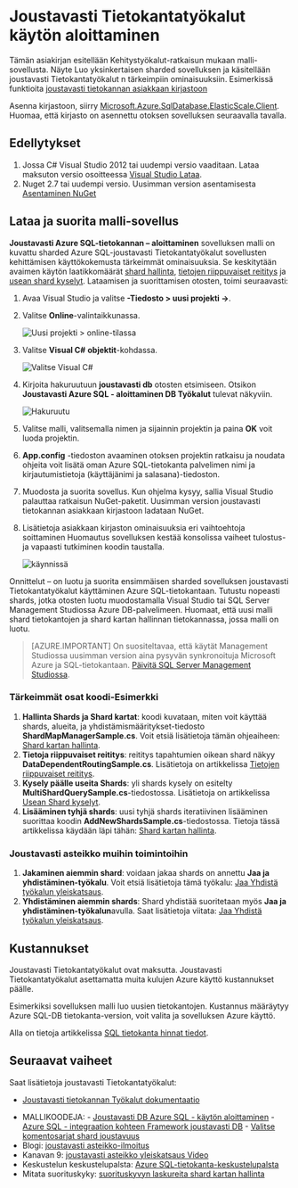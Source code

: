 <properties 
    pageTitle="Joustavasti Tietokantatyökalut käytön aloittaminen" 
    description="SELITYS Basic joustavasti tietokannan työkalut-toiminnon, Azure SQL-tietokanta, mukaan lukien helppo otoksen sovelluksen suorittamiseen." 
    services="sql-database" 
    documentationCenter="" 
    manager="jhubbard" 
    authors="ddove" 
    editor="CarlRabeler"/>

<tags 
    ms.service="sql-database" 
    ms.workload="sql-database" 
    ms.tgt_pltfrm="na" 
    ms.devlang="na" 
    ms.topic="article" 
    ms.date="05/27/2016" 
    ms.author="ddove"/>

# <a name="get-started-with-elastic-database-tools"></a>Joustavasti Tietokantatyökalut käytön aloittaminen

Tämän asiakirjan esitellään Kehitystyökalut-ratkaisun mukaan malli-sovellusta. Näyte Luo yksinkertaisen sharded sovelluksen ja käsitellään joustavasti Tietokantatyökalut n tärkeimpiin ominaisuuksiin. Esimerkissä funktioita [joustavasti tietokannan asiakkaan kirjastoon](sql-database-elastic-database-client-library.md)

Asenna kirjastoon, siirry [Microsoft.Azure.SqlDatabase.ElasticScale.Client](https://www.nuget.org/packages/Microsoft.Azure.SqlDatabase.ElasticScale.Client/). Huomaa, että kirjasto on asennettu otoksen sovelluksen seuraavalla tavalla.

## <a name="prerequisites"></a>Edellytykset

1. Jossa C# Visual Studio 2012 tai uudempi versio vaaditaan. Lataa maksuton versio osoitteessa [Visual Studio Lataa](http://www.visualstudio.com/downloads/download-visual-studio-vs.aspx).
2. Nuget 2.7 tai uudempi versio. Uusimman version asentamisesta [Asentaminen NuGet](http://docs.nuget.org/docs/start-here/installing-nuget)

## <a name="download-and-run-the-sample-app"></a>Lataa ja suorita malli-sovellus

**Joustavasti Azure SQL-tietokannan – aloittaminen** sovelluksen malli on kuvattu sharded Azure SQL-joustavasti Tietokantatyökalut sovellusten kehittämisen käyttökokemusta tärkeimmät ominaisuuksia. Se keskitytään avaimen käytön laatikkomäärät [shard hallinta](sql-database-elastic-scale-shard-map-management.md), [tietojen riippuvaiset reititys](sql-database-elastic-scale-data-dependent-routing.md) ja [usean shard kyselyt](sql-database-elastic-scale-multishard-querying.md). Lataamisen ja suorittamisen otosten, toimi seuraavasti: 

1. Avaa Visual Studio ja valitse **-Tiedosto > uusi projekti ->**.
2. Valitse **Online**-valintaikkunassa.

    ![Uusi projekti > online-tilassa][2]
3. Valitse **Visual C#** **objektit**-kohdassa.

    ![Valitse Visual C#][3]
4. Kirjoita hakuruutuun **joustavasti db** otosten etsimiseen. Otsikon **Joustavasti Azure SQL - aloittaminen DB Työkalut** tulevat näkyviin.

    ![Hakuruutu][1]
 
5. Valitse malli, valitsemalla nimen ja sijainnin projektin ja paina **OK** voit luoda projektin.
6. **App.config** -tiedoston avaaminen otoksen projektin ratkaisu ja noudata ohjeita voit lisätä oman Azure SQL-tietokanta palvelimen nimi ja kirjautumistietoja (käyttäjänimi ja salasana)-tiedoston.
7. Muodosta ja suorita sovellus. Kun ohjelma kysyy, sallia Visual Studio palauttaa ratkaisun NuGet-paketit. Uusimman version joustavasti tietokannan asiakkaan kirjastoon ladataan NuGet.
8. Lisätietoja asiakkaan kirjaston ominaisuuksia eri vaihtoehtoja soittaminen Huomautus sovelluksen kestää konsolissa vaiheet tulostus- ja vapaasti tutkiminen koodin taustalla.

    ![käynnissä][4]

Onnittelut – on luotu ja suorita ensimmäisen sharded sovelluksen joustavasti Tietokantatyökalut käyttäminen Azure SQL-tietokantaan. Tutustu nopeasti shards, jotka otosten luotu muodostamalla Visual Studio tai SQL Server Management Studiossa Azure DB-palvelimeen. Huomaat, että uusi malli shard tietokantojen ja shard kartan hallinnan tietokannassa, jossa malli on luotu.

> [AZURE.IMPORTANT] On suositeltavaa, että käytät Management Studiossa uusimman version aina pysyvän synkronoituja Microsoft Azure ja SQL-tietokantaan. [Päivitä SQL Server Management Studiossa](https://msdn.microsoft.com/library/mt238290.aspx).


### <a name="key-pieces-of-the-code-sample"></a>Tärkeimmät osat koodi-Esimerkki

1. **Hallinta Shards ja Shard kartat**: koodi kuvataan, miten voit käyttää shards, alueita, ja yhdistämismääritykset-tiedosto **ShardMapManagerSample.cs**. Voit etsiä lisätietoja tämän ohjeaiheen: [Shard kartan hallinta](http://go.microsoft.com/?linkid=9862595).  
2. **Tietoja riippuvaiset reititys**: reititys tapahtumien oikean shard näkyy **DataDependentRoutingSample.cs**. Lisätietoja on artikkelissa [Tietojen riippuvaiset reititys](http://go.microsoft.com/?linkid=9862596). 
3. **Kysely päälle useita Shards**: yli shards kysely on esitelty **MultiShardQuerySample.cs**-tiedostossa. Lisätietoja on artikkelissa [Usean Shard kyselyt](http://go.microsoft.com/?linkid=9862597).
4. **Lisääminen tyhjä shards**: uusi tyhjä shards iteratiivinen lisääminen suorittaa koodin **AddNewShardsSample.cs**-tiedostossa. Tietoja tässä artikkelissa käydään läpi tähän: [Shard kartan hallinta](http://go.microsoft.com/?linkid=9862595).

### <a name="other-elastic-scale-operations"></a>Joustavasti asteikko muihin toimintoihin

1. **Jakaminen aiemmin shard**: voidaan jakaa shards on annettu **Jaa ja yhdistäminen-työkalu**. Voit etsiä lisätietoja tämä työkalu: [Jaa Yhdistä työkalun yleiskatsaus](sql-database-elastic-scale-overview-split-and-merge.md).
2. **Yhdistäminen aiemmin shards**: Shard yhdistää suoritetaan myös **Jaa ja yhdistäminen-työkalun**avulla. Saat lisätietoja viitata: [Jaa Yhdistä työkalun yleiskatsaus](sql-database-elastic-scale-overview-split-and-merge.md).   


## <a name="cost"></a>Kustannukset

Joustavasti Tietokantatyökalut ovat maksutta. Joustavasti Tietokantatyökalut asettamatta muita kulujen Azure käyttö kustannukset päälle. 

Esimerkiksi sovelluksen malli luo uusien tietokantojen. Kustannus määräytyy Azure SQL-DB tietokanta-version, voit valita ja sovelluksen Azure käyttö.

Alla on tietoja artikkelissa [SQL tietokanta hinnat tiedot](https://azure.microsoft.com/pricing/details/sql-database/).

## <a name="next-steps"></a>Seuraavat vaiheet
Saat lisätietoja joustavasti Tietokantatyökalut:

* [Joustavasti tietokannan Työkalut dokumentaatio](https://azure.microsoft.com/documentation/learning-paths/sql-database-elastic-scale/) 
-    MALLIKOODEJA: 
    -    [Joustavasti DB Azure SQL - käytön aloittaminen](http://code.msdn.microsoft.com/Elastic-Scale-with-Azure-a80d8dc6?SRC=VSIDE)
    -    [Azure SQL - integraation kohteen Framework joustavasti DB](http://code.msdn.microsoft.com/Elastic-Scale-with-Azure-bae904ba?SRC=VSIDE)
    -    [Valitse komentosarjat shard joustavuus](https://gallery.technet.microsoft.com/scriptcenter/Elastic-Scale-Shard-c9530cbe)
-    Blogi: [joustavasti asteikko-ilmoitus](https://azure.microsoft.com/blog/2014/10/02/introducing-elastic-scale-preview-for-azure-sql-database/)
-    Kanavan 9: [joustavasti asteikko yleiskatsaus Video](http://channel9.msdn.com/Shows/Data-Exposed/Azure-SQL-Database-Elastic-Scale)
-    Keskustelun keskustelupalsta: [Azure SQL-tietokanta-keskustelupalsta](http://social.msdn.microsoft.com/forums/azure/home?forum=ssdsgetstarted)
-    Mitata suorituskyky: [suorituskyvyn laskureita shard kartan hallinta](sql-database-elastic-database-client-library.md)


<!--Anchors-->
[The Elastic Scale Sample Application]: #The-Elastic-Scale-Sample-Application
[Download and Run the Sample App]: #Download-and-Run-the-Sample-App
[Cost]: #Cost
[Next steps]: #next-steps

<!--Image references-->
[1]: ./media/sql-database-elastic-scale-get-started/newProject.png
[2]: ./media/sql-database-elastic-scale-get-started/click-online.png
[3]: ./media/sql-database-elastic-scale-get-started/click-CSharp.png
[4]: ./media/sql-database-elastic-scale-get-started/output2.png
 
